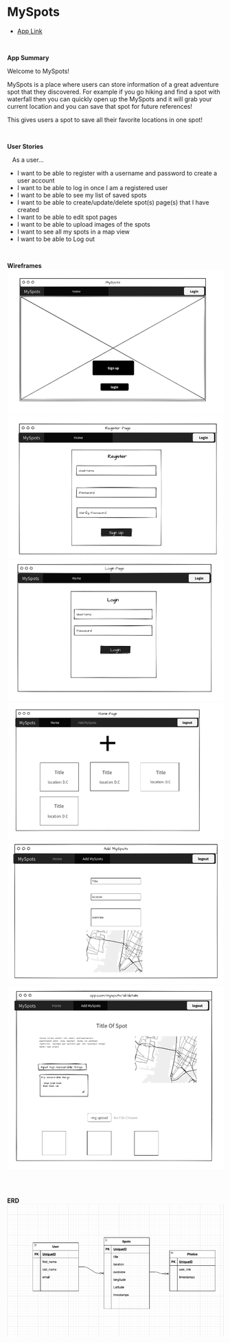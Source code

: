 # MySpots


- [App Link](https://armyspot.herokuapp.com/)

<br>

**App Summary**

Welcome to MySpots!

MySpots is a place where users can store information of a great adventure spot that they discovered. For example if you go hiking and find a spot with waterfall then you can quickly open up the MySpots and it will grab your current location and you can save that spot for future references!  

This gives users a spot to save all their favorite locations in one spot!

<br/>

**User Stories**

&nbsp;&nbsp;&nbsp;As a user…
- I want to be able to register with a username and password to create a user account 
- I want to be able to log in once I am a registered user
- I want to be able to see my list of saved spots
- I want to be able to create/update/delete spot(s) page(s) that I have created
- I want to be able to edit spot pages
- I want to be able to upload images of the spots
- I want to see all my spots in a map view 
- I want to be able to Log out

<br/>

**Wireframes**  
![Home Page](./readme_docs/wireframe/home_landing_page.png)  
![Register Page](./readme_docs/wireframe/register_page.png)  
![Log In Page](./readme_docs/wireframe/login_page.png)   
![Spots Index Page](./readme_docs/wireframe/home_page.png)   
![Spots Add Page](./readme_docs/wireframe/add_myspots_page.png)   
![Spots detail Page](./readme_docs/wireframe/spot_detail_page.png)   

<br/>
<br/>

**ERD**  
![Models](./readme_docs/ERD.png)
